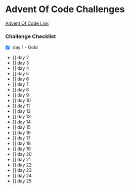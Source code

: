 # Advent Of Code Challenges

[Advent Of Code Link](https://adventofcode.com/)

### Challenge Checklist

- [x] day 1 - Gold
- [] day 2
- [] day 3
- [] day 4
- [] day 5
- [] day 6
- [] day 7
- [] day 8
- [] day 9
- [] day 10
- [] day 11
- [] day 12
- [] day 13
- [] day 14
- [] day 15
- [] day 16
- [] day 17
- [] day 18
- [] day 19
- [] day 20
- [] day 21
- [] day 22
- [] day 23
- [] day 24
- [] day 25
